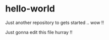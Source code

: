 # hello-world
Just another repository to gets started .. wow !!

Just gonna edit this file hurray !!
